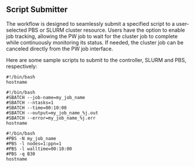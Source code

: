 ## Script Submitter
The workflow is designed to seamlessly submit a specified script to a user-selected PBS or SLURM cluster resource. Users have the option to enable job tracking, allowing the PW job to wait for the cluster job to complete while continuously monitoring its status. If needed, the cluster job can be canceled directly from the PW job interface.

Here are some sample scripts to submit to the controller, SLURM and PBS, respectively:

```
#!/bin/bash
hostname
```

```
#!/bin/bash
#SBATCH --job-name=my_job_name
#SBATCH --ntasks=1
#SBATCH --time=00:10:00
#SBATCH --output=my_job_name_%j.out
#SBATCH --error=my_job_name_%j.err
hostname
```


```
#!/bin/bash
#PBS -N my_job_name
#PBS -l nodes=1:ppn=1
#PBS -l walltime=00:10:00
#PBS -q B30
hostname
```
